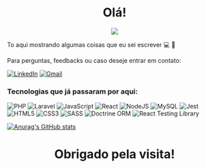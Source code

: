 <h1 align="center"> Olá!  </h1>


<p align="center">
  <img src="[https://media.tenor.com/MEr-JVXz_9QAAAAM/it-karak-itkaraktus.gif](https://user-images.githubusercontent.com/74038190/235224431-e8c8c12e-6826-47f1-89fb-2ddad83b3abf.gif)"/>
</p>

To aqui mostrando algumas coisas que eu sei escrever :computer: :rocket:

Para perguntas, feedbacks ou caso deseje entrar em contato:

[![LinkedIn](https://img.shields.io/badge/LinkedIn-Profile-blue?style=flat-square&logo=linkedin&logoColor=white)](https://www.linkedin.com/in/albuquerque012/)
[![Gmail](https://img.shields.io/badge/Gmail-Email-red?style=flat-square&logo=gmail&logoColor=white)](mailto:lucaslpra@gmail.com)

### Tecnologias que já passaram por aqui:
![PHP](https://img.shields.io/badge/php-%23777BB4.svg?style=for-the-badge&logo=php&logoColor=white)  ![Laravel](https://img.shields.io/badge/laravel-%23FF2D20.svg?style=for-the-badge&logo=laravel&logoColor=white)  ![JavaScript](https://img.shields.io/badge/javascript-%23323330.svg?style=for-the-badge&logo=javascript&logoColor=%23F7DF1E) 	![React](https://img.shields.io/badge/react-%2320232a.svg?style=for-the-badge&logo=react&logoColor=%2361DAFB)  ![NodeJS](https://img.shields.io/badge/node.js-6DA55F?style=for-the-badge&logo=node.js&logoColor=white) ![MySQL](https://img.shields.io/badge/mysql-%2300f.svg?style=for-the-badge&logo=mysql&logoColor=white)  ![Jest](https://img.shields.io/badge/-jest-%23C21325?style=for-the-badge&logo=jest&logoColor=white)  ![HTML5](https://img.shields.io/badge/html5-%23E34F26.svg?style=for-the-badge&logo=html5&logoColor=white)  ![CSS3](https://img.shields.io/badge/css3-%231572B6.svg?style=for-the-badge&logo=css3&logoColor=white)  ![SASS](https://img.shields.io/badge/SASS-hotpink.svg?style=for-the-badge&logo=SASS&logoColor=white) ![Doctrine ORM](https://img.shields.io/badge/Doctrine%20ORM-2.x-326690?style=flat-square&logo=doctrine&logoColor=white) ![React Testing Library](https://img.shields.io/badge/React%20Testing%20Library-Latest-E33332?style=flat-square&logo=testing-library&logoColor=white)


  [![Anurag's GitHub stats](https://github-readme-stats.vercel.app/api?username=albuquerque-lucas&theme=tokyonight&hide=contribs)](https://github.com/anuraghazra/github-readme-stats)


<center>

# Obrigado pela visita!

</center>

